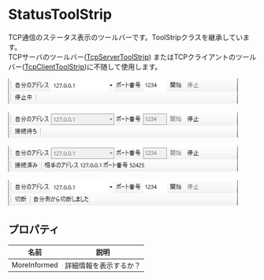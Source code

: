 # StatusToolStrip
TCP通信のステータス表示のツールバーです。ToolStripクラスを継承しています。  
TCPサーバのツールバー([TcpServerToolStrip](TcpServerToolStrip.md)) またはTCPクライアントのツールバー([TcpClientToolStrip](TcpClientToolStrip.md))に不随して使用します。

![図](statusbar1.png)

![図](statusbar2.png)

![図](statusbar3.png)

![図](statusbar4.png)


## プロパティ
|  名前  |  説明  |
| ---- | ---- |
|  MoreInformed  |  詳細情報を表示するか？  |
